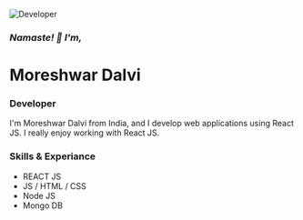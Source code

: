 ![Developer](https://imgr.search.brave.com/LNGfca7BK2FevYOmdeVKaMRsJ8ohlbF9SVJYtCJrWXo/fit/680/428/ce/1/aHR0cHM6Ly9taXJv/Lm1lZGl1bS5jb20v/bWF4LzEzNjAvMCpn/cU8zc2xMbUdiNG1V/ZWplLmdpZg.gif)

### *Namaste! 👋 I'm,* 
# Moreshwar Dalvi
### Developer

I'm Moreshwar Dalvi from India, and I develop web applications using React JS. I really enjoy working with React JS.

### Skills & Experiance
* REACT JS  
* JS / HTML / CSS  
* Node JS 
* Mongo DB


